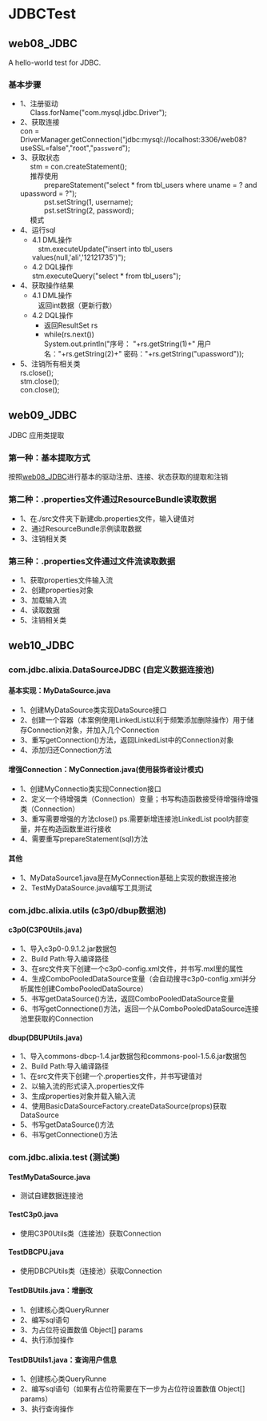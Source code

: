 # JDBCTest
## <a id = "web08">web08_JDBC</a>
A hello-world test for JDBC.</br>
### 基本步骤
* 1、注册驱动</br>
      Class.forName("com.mysql.jdbc.Driver");
* 2、获取连接</br>
      con = DriverManager.getConnection("jdbc:mysql://localhost:3306/web08?useSSL=false","root","`password`");
* 3、获取状态</br>
      stm = con.createStatement();</br>
      推荐使用</br>
       &emsp;&emsp;prepareStatement("select * from tbl_users where uname = ? and upassword = ?");</br>
       &emsp;&emsp;pst.setString(1, username);</br>
       &emsp;&emsp;pst.setString(2, password);</br>
      模式</br>
* 4、运行sql</br>
  * 4.1 DML操作</br>
    stm.executeUpdate("insert into tbl_users values(null,'ali','12121735')");</br>
  * 4.2 DQL操作</br>
    stm.executeQuery("select * from tbl_users");</br>
* 4、获取操作结果</br>
  * 4.1 DML操作</br>
    返回int数据（更新行数）</br>
  * 4.2 DQL操作</br>
    * 返回ResultSet rs</br>
    * while(rs.next())</br>
				System.out.println("序号： "+rs.getString(1)+" 用户名："+rs.getString(2)+" 密码："+rs.getString("upassword"));</br>
 * 5、注销所有相关类</br>
      rs.close();</br>
			stm.close();</br>
			con.close();</br>
## web09_JDBC
JDBC 应用类提取</br>
### 第一种：基本提取方式
按照<a href = "#web08">web08_JDBC</a>进行基本的驱动注册、连接、状态获取的提取和注销
### 第二种：.properties文件通过ResourceBundle读取数据</br>
* 1、在./src文件夹下新建db.properties文件，输入键值对</br>
* 2、通过ResourceBundle示例读取数据</br>
* 3、注销相关类</br>
### 第三种：.properties文件通过文件流读取数据</br>
* 1、获取properties文件输入流</br>
* 2、创建properties对象</br>
* 3、加载输入流</br>
* 4、读取数据</br>
* 5、注销相关类</br>


## web10_JDBC
### com.jdbc.alixia.DataSourceJDBC (自定义数据连接池)
#### 基本实现：MyDataSource.java</br>
* 1、创建MyDataSource类实现DataSource接口</br>
* 2、创建一个容器（本案例使用LinkedList以利于频繁添加删除操作）用于储存Connection对象，并加入几个Connection</br>
* 3、重写getConnection()方法，返回LinkedList中的Connection对象</br>
* 4、添加归还Connection方法</br>
#### 增强Connection：MyConnection.java(使用装饰者设计模式)</br>
* 1、创建MyConnectio类实现Connection接口</br>
* 2、定义一个待增强类（Connection）变量；书写构造函数接受待增强待增强类（Connection）
* 3、重写需要增强的方法close() ps.需要新增连接池LinkedList<Connection> pool内部变量，并在构造函数里进行接收</br>
* 4、需要重写prepareStatement(sql)方法</br>
#### 其他</br>
* 1、MyDataSource1.java是在MyConnection基础上实现的数据连接池</br>
* 2、TestMyDataSource.java编写工具测试
### com.jdbc.alixia.utils (c3p0/dbup数据池)
#### c3p0(C3P0Utils.java)
* 1、导入c3p0-0.9.1.2.jar数据包</br>
* 2、Build Path:导入编译路径</br>
* 3、在src文件夹下创建一个c3p0-config.xml文件，并书写.mxl里的属性</br>
* 4、生成ComboPooledDataSource变量（会自动搜寻c3p0-config.xml并分析属性创建ComboPooledDataSource）</br>
* 5、书写getDataSource()方法，返回ComboPooledDataSource变量</br>
* 6、书写getConnectione()方法，返回一个从ComboPooledDataSource连接池里获取的Connection</br>
#### dbup(DBUPUtils.java)
* 1、导入commons-dbcp-1.4.jar数据包和commons-pool-1.5.6.jar数据包</br>
* 2、Build Path:导入编译路径</br>
* 1、在src文件夹下创建一个.properties文件，并书写键值对</br>
* 2、以输入流的形式读入.properties文件</br>
* 3、生成properties对象并载入输入流</br>
* 4、使用BasicDataSourceFactory.createDataSource(props)获取DataSource</br>
* 5、书写getDataSource()方法</br>
* 6、书写getConnectione()方法</br>
### com.jdbc.alixia.test (测试类)
#### TestMyDataSource.java
* 测试自建数据连接池
#### TestC3p0.java
* 使用C3P0Utils类（连接池）获取Connection
#### TestDBCPU.java
* 使用DBCPUtils类（连接池）获取Connection
#### TestDBUtils.java：增删改
* 1、创建核心类QueryRunner
* 2、编写sql语句
* 3、为占位符设置数值 Object[] params
* 4、执行添加操作
#### TestDBUtils1.java：查询用户信息
* 1、创建核心类QueryRunne
* 2、编写sql语句（如果有占位符需要在下一步为占位符设置数值 Object[] params）
* 3、执行查询操作


